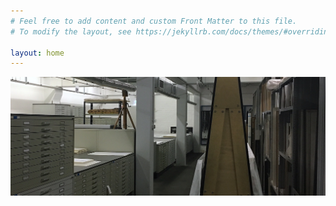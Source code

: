 ```yaml
---
# Feel free to add content and custom Front Matter to this file.
# To modify the layout, see https://jekyllrb.com/docs/themes/#overriding-theme-defaults

layout: home
---
```


![The archive beneath the Berlinische Galerie](/assets/images/2600.jpg "Active Archives Initiative")
